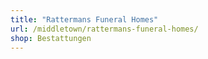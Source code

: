 ```yaml
---
title: "Rattermans Funeral Homes"
url: /middletown/rattermans-funeral-homes/
shop: Bestattungen
---
```

